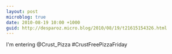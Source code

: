 ```yaml
---
layout: post
microblog: true
date: 2010-08-19 10:00 +1000
guid: http://desparoz.micro.blog/2010/08/19/t21615154326.html
---
```

I'm entering @Crust_Pizza #CrustFreePizzaFriday
